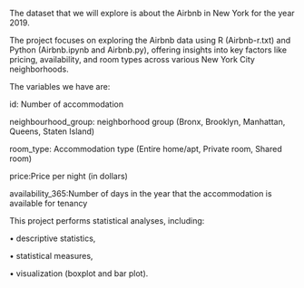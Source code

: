 The dataset that we will explore is about the Airbnb in New York for the year 2019.

The project focuses on exploring the Airbnb data using R (Airbnb-r.txt) and Python (Airbnb.ipynb and Airbnb.py), 
offering insights into key factors like pricing, availability, and room types across various New York City neighborhoods.

The variables we have are:


id: Number of accommodation         

neighbourhood_group: neighborhood group (Bronx, Brooklyn, Manhattan, Queens, Staten Island)


room_type: Accommodation type (Entire home/apt, Private room, Shared room)


price:Price per night (in dollars)


availability_365:Number of days in the year that the accommodation is available for tenancy



This project performs statistical analyses, including:


•	descriptive statistics, 


•	statistical measures,


•	visualization (boxplot and bar plot).
